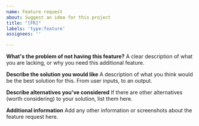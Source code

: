 ```yaml
---
name: Feature request
about: Suggest an idea for this project
title: "[FR]"
labels: 'type:feature'
assignees: ''

---
```


**What's the problem of not having this feature?**
A clear description of what you are lacking, or why you need this additional feature.

**Describe the solution you would like**
A description of what you think would be the best solution for this. From user inputs, to an output.

**Describe alternatives you've considered**
If there are other alternatives (worth considering) to your solution, list them here. 

**Additional information**
Add any other information or screenshots about the feature request here.

